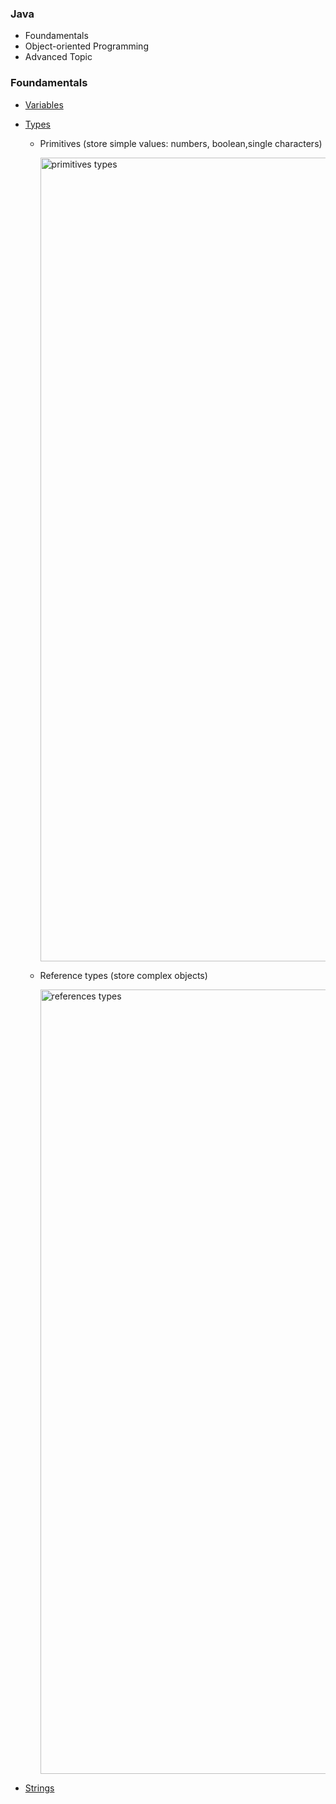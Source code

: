 ### Java
  - Foundamentals
  -  Object-oriented Programming
  -  Advanced Topic

### Foundamentals

- [Variables](https://www.w3schools.com/java/java_variables.asp)
- [Types](https://www.geeksforgeeks.org/data-types-in-java/)
  - Primitives (store simple values: numbers, boolean,single characters)
    
    <img width="1286" alt="primitives types" src="https://github.com/jpstayfocus/software-developer/assets/110998062/77fa3359-04df-45d2-8a49-3adb4796d7c5">
    
  - Reference types (store complex objects)

    <img width="1255" alt="references types" src="https://github.com/jpstayfocus/software-developer/assets/110998062/bbdc37de-123a-493a-9f98-519911dcd688">

- [Strings](https://www.w3schools.com/java/java_strings.asp)


